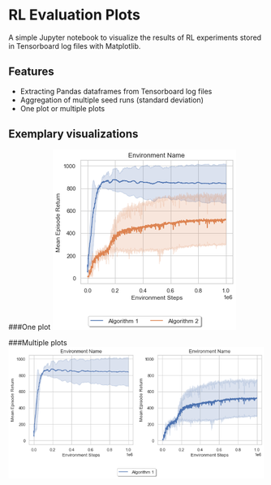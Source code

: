 # RL Evaluation Plots
A simple Jupyter notebook to visualize the results of RL experiments stored in Tensorboard log files with Matplotlib.

## Features
- Extracting Pandas dataframes from Tensorboard log files
- Aggregation of multiple seed runs (standard deviation)
- One plot or multiple plots

## Exemplary visualizations
###One plot
![plot](./images/img_1.png)

###Multiple plots
![plot](./images/img_2.png)